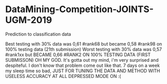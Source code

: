 # DataMining-Competition-JOINTS-UGM-2019
Prediction to classification data

Best testing with 30% data was 0,61 #rank68 but became 0,58 #rank98 on 100% testing data (21th submission) 
Worst testing with 30% data was 0,57 #rank1xx but BECAME 0,66 #RANK2 ON 100% TESTING DATA (FIRST SUBMISSON)
OH MY GOD. It's gotta out my mind, i'm very surprised and despiteful. I don't know that problem come out like that.
7 days on a week my sleep time so bad, JUST FOR TUNING THE DATA AND METHOD WITH USELESS ACCURACY AT ALL
DEPRESSED MODE ON :(
